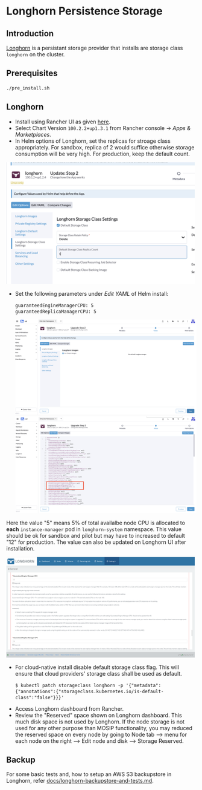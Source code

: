 # Longhorn Persistence Storage

## Introduction
[Longhorn](https://longhorn.io) is a persistant storage provider that installs are storage class `longhorn` on the cluster.

## Prerequisites
```sh
./pre_install.sh
```

## Longhorn
* Install using Rancher UI as given [here](https://longhorn.io/docs/latest/deploy/install/install-with-rancher/).
* Select Chart Version `100.2.2+up1.3.1` from Rancher console -> _Apps & Marketplaces_.
* In Helm options of Longhorn, set the replicas for stroage class appropriately. For sandbox, replica of 2 would suffice otherwise storage consumption will be very high. For production, keep the default count.

 <img src="../../docs/_images/storage-class-replicas.png" width="500">
 
* Set the following parameters under _Edit YAML_ of Helm install: 
    ```
    guaranteedEngineManagerCPU: 5
    guaranteedReplicaManagerCPU: 5
    ```
 
  <img src="../../docs/_images/longhorn-1.png" width="500">

  <img src="../../docs/_images/longhorn-2.png" width="500">

Here the value "5" means 5% of total availalbe node CPU is allocated to **each** `instance-manager` pod in `longhorn-system` namespace. This value should be ok for sandbox and pilot but may have to increased to default "12" for production. The value can also be updated on Longhorn UI after installation.

  <img src="../../docs/_images/longhorn-3.png" width="500">

* For cloud-native install disable default storage class flag. This will ensure that cloud providers' storage class shall be used as default. 
	```
	$ kubectl patch storageclass longhorn -p '{"metadata": {"annotations":{"storageclass.kubernetes.io/is-default-class":"false"}}}'
	```
* Access Longhorn dashboard from Rancher.
* Review the "Reserved" space shown on Longhorn dashboard. This much disk space is not used by Longhorn. If the node storage is not used for any other purpose than MOSIP functionality, you may reduced the reserved space on every node by going to Node tab --> menu for each node on the right --> Edit node and disk --> Storage Reserved.

## Backup
For some basic tests and, how to setup an AWS S3 backupstore in Longhorn, refer [docs/longhorn-backupstore-and-tests.md](../../docs/longhorn-backupstore-and-tests.md).
